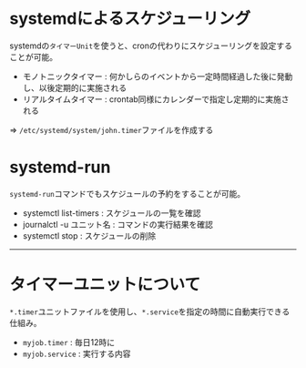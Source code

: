 # systemdによるスケジューリング

systemdの`タイマーUnit`を使うと、cronの代わりにスケジューリングを設定することが可能。

- モノトニックタイマー : 何かしらのイベントから一定時間経過した後に発動し、以後定期的に実施される
- リアルタイムタイマー : crontab同様にカレンダーで指定し定期的に実施される

=> `/etc/systemd/system/john.timer`ファイルを作成する

# systemd-run

`systemd-run`コマンドでもスケジュールの予約をすることが可能。

- systemctl list-timers : スケジュールの一覧を確認
- journalctl -u ユニット名 : コマンドの実行結果を確認
- systemctl stop : スケジュールの削除

---

# タイマーユニットについて

`*.timer`ユニットファイルを使用し、`*.service`を指定の時間に自動実行できる仕組み。

- `myjob.timer` : 毎日12時に
- `myjob.service` : 実行する内容

